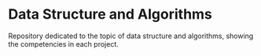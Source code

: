 # Data Structure and Algorithms 
Repository dedicated to the topic of data structure and algorithms, showing the competencies in each project.
